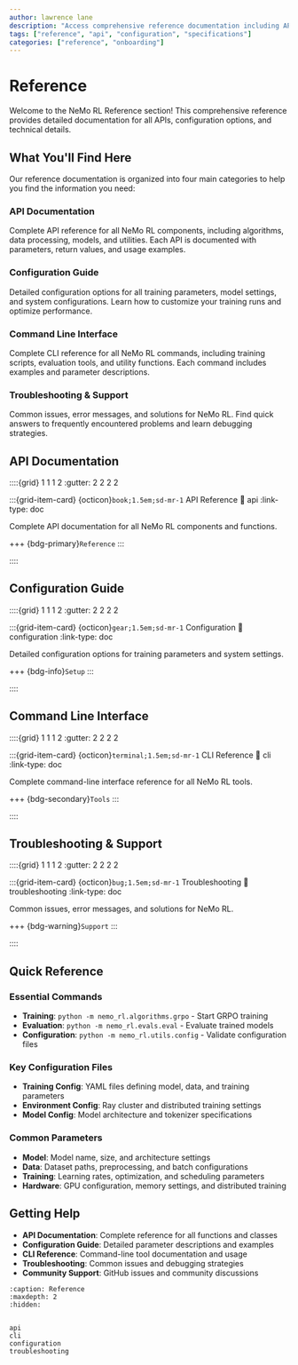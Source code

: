 ```yaml
---
author: lawrence lane
description: "Access comprehensive reference documentation including API specifications, configuration options, and technical details."
tags: ["reference", "api", "configuration", "specifications"]
categories: ["reference", "onboarding"]
---
```


# Reference

Welcome to the NeMo RL Reference section! This comprehensive reference provides detailed documentation for all APIs, configuration options, and technical details.

## What You'll Find Here

Our reference documentation is organized into four main categories to help you find the information you need:

### **API Documentation**
Complete API reference for all NeMo RL components, including algorithms, data processing, models, and utilities. Each API is documented with parameters, return values, and usage examples.

### **Configuration Guide**
Detailed configuration options for all training parameters, model settings, and system configurations. Learn how to customize your training runs and optimize performance.

### **Command Line Interface**
Complete CLI reference for all NeMo RL commands, including training scripts, evaluation tools, and utility functions. Each command includes examples and parameter descriptions.

### **Troubleshooting & Support**
Common issues, error messages, and solutions for NeMo RL. Find quick answers to frequently encountered problems and learn debugging strategies.

## API Documentation

::::{grid} 1 1 1 2
:gutter: 2 2 2 2

:::{grid-item-card} {octicon}`book;1.5em;sd-mr-1` API Reference
:link: api
:link-type: doc

Complete API documentation for all NeMo RL components and functions.

+++
{bdg-primary}`Reference`
:::

::::

## Configuration Guide

::::{grid} 1 1 1 2
:gutter: 2 2 2 2

:::{grid-item-card} {octicon}`gear;1.5em;sd-mr-1` Configuration
:link: configuration
:link-type: doc

Detailed configuration options for training parameters and system settings.

+++
{bdg-info}`Setup`
:::

::::

## Command Line Interface

::::{grid} 1 1 1 2
:gutter: 2 2 2 2

:::{grid-item-card} {octicon}`terminal;1.5em;sd-mr-1` CLI Reference
:link: cli
:link-type: doc

Complete command-line interface reference for all NeMo RL tools.

+++
{bdg-secondary}`Tools`
:::

::::

## Troubleshooting & Support

::::{grid} 1 1 1 2
:gutter: 2 2 2 2

:::{grid-item-card} {octicon}`bug;1.5em;sd-mr-1` Troubleshooting
:link: troubleshooting
:link-type: doc

Common issues, error messages, and solutions for NeMo RL.

+++
{bdg-warning}`Support`
:::

::::

## Quick Reference

### Essential Commands
- **Training**: `python -m nemo_rl.algorithms.grpo` - Start GRPO training
- **Evaluation**: `python -m nemo_rl.evals.eval` - Evaluate trained models
- **Configuration**: `python -m nemo_rl.utils.config` - Validate configuration files

### Key Configuration Files
- **Training Config**: YAML files defining model, data, and training parameters
- **Environment Config**: Ray cluster and distributed training settings
- **Model Config**: Model architecture and tokenizer specifications

### Common Parameters
- **Model**: Model name, size, and architecture settings
- **Data**: Dataset paths, preprocessing, and batch configurations
- **Training**: Learning rates, optimization, and scheduling parameters
- **Hardware**: GPU configuration, memory settings, and distributed training

## Getting Help

- **API Documentation**: Complete reference for all functions and classes
- **Configuration Guide**: Detailed parameter descriptions and examples
- **CLI Reference**: Command-line tool documentation and usage
- **Troubleshooting**: Common issues and debugging strategies
- **Community Support**: GitHub issues and community discussions


```{toctree}
:caption: Reference
:maxdepth: 2
:hidden:


api
cli
configuration
troubleshooting
```

